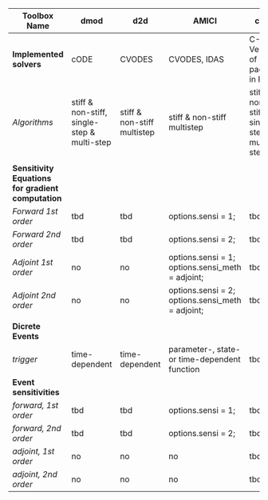 | Toolbox Name                                       | dmod                                        | d2d                         | AMICI                                            | cODE                                        |
|----------------------------------------------------|---------------------------------------------|-----------------------------|--------------------------------------------------|---------------------------------------------|
| **Implemented solvers**                            | cODE                                        | CVODES                      | CVODES, IDAS                                     | C-Version of ode package in R               |
| *Algorithms*                                       | stiff & non-stiff, single-step & multi-step | stiff & non-stiff multistep | stiff & non-stiff multistep                      | stiff & non-stiff, single-step & multi-step |
|                                                    |                                             |                             |                                                  |                                             |
| **Sensitivity Equations for gradient computation** |                                             |                             |                                                  |                                             |
| *Forward 1st order*                                | tbd                                         | tbd                         | options.sensi = 1;                               | tbd                                         |
| *Forward 2nd order*                                | tbd                                         | tbd                         | options.sensi = 2;                               | tbd                                         |
| *Adjoint 1st order*                                | no                                          | no                          | options.sensi = 1; options.sensi_meth = adjoint; | tbd                                         |
| *Adjoint 2nd order*                                | no                                          | no                          | options.sensi = 2; options.sensi_meth = adjoint; | tbd                                         |
|                                                    |                                             |                             |                                                  |                                             |
| **Dicrete Events**                                 |                                             |                             |                                                  |                                             |
| *trigger*                                          | time-dependent                              | time-dependent              | parameter-, state- or time-dependent function    | tbd                                         |
| **Event sensitivities**                            |                                             |                             |                                                  |                                             |
| *forward, 1st order*                               | tbd                                         | tbd                         | options.sensi = 1;                               | tbd                                         |
| *forward, 2nd order*                               | tbd                                         | tbd                         | options.sensi = 2;                               | tbd                                         |
| *adjoint, 1st order*                               | no                                          | no                          | no                                               | tbd                                         |
| *adjoint, 2nd order*                               | no                                          | no                          | no                                               | tbd                                         |
